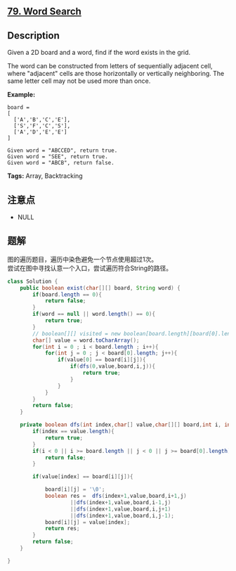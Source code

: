 ## [79. Word Search][leetcode_url]

## Description

Given a 2D board and a word, find if the word exists in the grid.

The word can be constructed from letters of sequentially adjacent cell, where "adjacent" cells are those horizontally or vertically neighboring. The same letter cell may not be used more than once.

__Example:__ 

```
board =
[
  ['A','B','C','E'],
  ['S','F','C','S'],
  ['A','D','E','E']
]

Given word = "ABCCED", return true.
Given word = "SEE", return true.
Given word = "ABCB", return false.
```

**Tags:** Array, Backtracking


## 注意点
- NULL

## 题解 

图的遍历题目，遍历中染色避免一个节点使用超过1次。  
尝试在图中寻找认意一个入口，尝试遍历符合String的路径。

```java
class Solution {
    public boolean exist(char[][] board, String word) {
        if(board.length == 0){
            return false;
        }
        if(word == null || word.length() == 0){
            return true;
        }
        // boolean[][] visited = new boolean[board.length][board[0].length];
        char[] value = word.toCharArray();
        for(int i = 0 ; i < board.length ; i++){
            for(int j = 0 ; j < board[0].length; j++){
                if(value[0] == board[i][j]){
                    if(dfs(0,value,board,i,j)){
                        return true;
                    }
                }
            }
        }
        return false;
    }

    private boolean dfs(int index,char[] value,char[][] board,int i, int j){
        if(index == value.length){
            return true;
        }
        if(i < 0 || i >= board.length || j < 0 || j >= board[0].length){
            return false;
        }

        if(value[index] == board[i][j]){

            board[i][j] = '\0';
            boolean res =  dfs(index+1,value,board,i+1,j)
                    ||dfs(index+1,value,board,i-1,j)
                    ||dfs(index+1,value,board,i,j+1)
                    ||dfs(index+1,value,board,i,j-1);
            board[i][j] = value[index];
            return res;
        }
        return false;
    }

}
```



[leetcode_url]: https://leetcode.com/problems/word-search/

